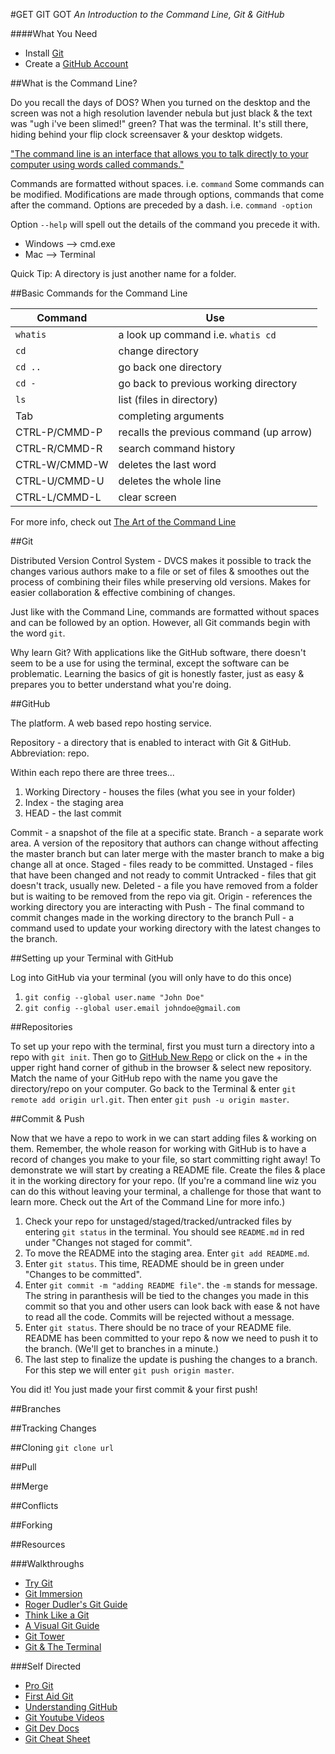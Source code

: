 #GET GIT GOT
*An Introduction to the Command Line, Git & GitHub*

####What You Need
* Install [Git](http://git-scm.com/download)
* Create a [GitHub Account](https://github.com/)

##What is the Command Line?

Do you recall the days of DOS? When you turned on the desktop and the screen was not a high resolution lavender nebula but just black & the text was "ugh i've been slimed!" green? That was the terminal. It's still there, hiding behind your flip clock screensaver & your desktop widgets. 

["The command line is an interface that allows you to talk directly to your computer using words called commands."](http://www.freesoftwaremagazine.com/articles/command_line_intro) 

Commands are formatted without spaces. i.e. `command` Some commands can be modified. Modifications are made through options, commands that come after the command. Options are preceded by a dash. i.e. `command -option`

Option `--help` will spell out the details of the command you precede it with.

* Windows --> cmd.exe
* Mac --> Terminal

Quick Tip: A directory is just another name for a folder.

##Basic Commands for the Command Line

| Command 			|	Use 										|
|-------------------|-----------------------------------------------|
| `whatis`			|	a look up command i.e. `whatis cd`			|
| `cd`				|	change directory 							|
| `cd ..` 			| 	go back one directory 						|
| `cd - `			| 	go back to previous working directory 		|
| `ls`				|	list (files in directory) 					|
| Tab				|	completing arguments 						|
| CTRL-P/CMMD-P		|	recalls the previous command  (up arrow) 	|
| CTRL-R/CMMD-R 	|	search command history 						|
| CTRL-W/CMMD-W 	|	deletes the last word						|
| CTRL-U/CMMD-U 	|	deletes the whole line 						|
| CTRL-L/CMMD-L		|	clear screen 								|

For more info, check out [The Art of the Command Line](https://github.com/jlevy/the-art-of-command-line)

##Git

Distributed Version Control System - DVCS makes it possible to track the changes various authors make to a file or set of files & smoothes out the process of combining their files while preserving old versions. Makes for easier collaboration & effective combining of changes. 

Just like with the Command Line, commands are formatted without spaces and can be followed by an option. However, all Git commands begin with the word `git`. 

Why learn Git? With applications like the GitHub software, there doesn't seem to be a use for using the terminal, except the software can be problematic. Learning the basics of git is honestly faster, just as easy & prepares you to better understand what you're doing. 

##GitHub

The platform. A web based repo hosting service. 

Repository - a directory that is enabled to interact with Git & GitHub. Abbreviation: repo. 

Within each repo there are three trees...
1. Working Directory - houses the files (what you see in your folder)
2. Index - the staging area
3. HEAD - the last commit

Commit - a snapshot of the file at a specific state. 
Branch - a separate work area. A version of the repository that authors can change without affecting the master branch but can later merge with the master branch to make a big change all at once. 
Staged - files ready to be committed.
Unstaged - files that have been changed and not ready to commit
Untracked - files that git doesn't track, usually new.
Deleted - a file you have removed from a folder but is waiting to be removed from the repo via git.
Origin - references the working directory you are interacting with
Push - The final command to commit changes made in the working directory to the branch
Pull - a command used to update your working directory with the latest changes to the branch.

##Setting up your Terminal with GitHub

Log into GitHub via your terminal (you will only have to do this once)

1. `git config --global user.name "John Doe"`
2. `git config --global user.email johndoe@gmail.com`

##Repositories

To set up your repo with the terminal, first you must turn a directory into a repo with `git init`. Then go to [GitHub New Repo](github.com/new) or click on the + in the upper right hand corner of github in the browser & select new repository. Match the name of your GitHub repo with the name you gave the directory/repo on your computer. Go back to the Terminal & enter `git remote add origin url.git`. Then enter `git push -u origin master`.

##Commit & Push

Now that we have a repo to work in we can start adding files & working on them. Remember, the whole reason for working with GitHub is to have a record of changes you make to your file, so start committing right away! To demonstrate we will start by creating a README file. Create the files & place it in the working directory for your repo. (If you're a command line wiz you can do this without leaving your terminal, a challenge for those that want to learn more. Check out the Art of the Command Line for more info.)

1. Check your repo for unstaged/staged/tracked/untracked files by entering `git status` in the terminal. You should see `README.md` in red under "Changes not staged for commit".
2. To move the README into the staging area. Enter `git add README.md`. 
3. Enter `git status`. This time, README should be in green under "Changes to be committed".
4. Enter `git commit -m "adding README file"`. the `-m` stands for message. The string in paranthesis will be tied to the changes you made in this commit so that you and other users can look back with ease & not have to read all the code. Commits will be rejected without a message. 
5. Enter `git status`. There should be no trace of your README file. README has been committed to your repo & now we need to push it to the branch. (We'll get to branches in a minute.)
6. The last step to finalize the update is pushing the changes to a branch. For this step we will enter `git push origin master`.

You did it! You just made your first commit & your first push!

##Branches

##Tracking Changes

##Cloning
`git clone url`

##Pull

##Merge

##Conflicts

##Forking

##Resources

###Walkthroughs
* [Try Git](https://try.github.io/)
* [Git Immersion](http://gitimmersion.com/)
* [Roger Dudler's Git Guide](http://rogerdudler.github.io/git-guide/)
* [Think Like a Git](http://think-like-a-git.net/)
* [A Visual Git Guide](http://marklodato.github.io/visual-git-guide/index-en.html)
* [Git Tower](http://www.git-tower.com/learn/)
* [Git & The Terminal](https://18f.gsa.gov/2015/03/03/how-to-use-github-and-the-terminal-a-guide/)

###Self Directed
* [Pro Git](http://git-scm.com/book/en/v2)
* [First Aid Git](http://firstaidgit.io/#/)
* [Understanding GitHub](http://readwrite.com/2013/09/30/understanding-github-a-journey-for-beginners-part-1#awesm=~oGqRd1nOhtuidI%3F_escaped_fragment_=)
* [Git Youtube Videos](https://www.youtube.com/playlist?list=PLg7s6cbtAD165JTRsXh8ofwRw0PqUnkVH)
* [Git Dev Docs](http://devdocs.io/git/git)
* [Git Cheat Sheet](http://overapi.com/git/)
